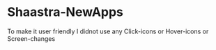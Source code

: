 # Shaastra-NewApps

To make it user friendly I didnot use any Click-icons or Hover-icons or Screen-changes 
